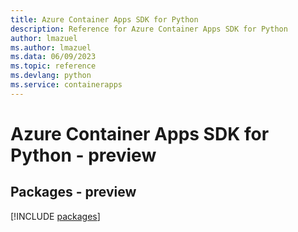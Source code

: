 ```yaml
---
title: Azure Container Apps SDK for Python
description: Reference for Azure Container Apps SDK for Python
author: lmazuel
ms.author: lmazuel
ms.data: 06/09/2023
ms.topic: reference
ms.devlang: python
ms.service: containerapps
---
```

# Azure Container Apps SDK for Python - preview
## Packages - preview
[!INCLUDE [packages](container-apps-index.md)]